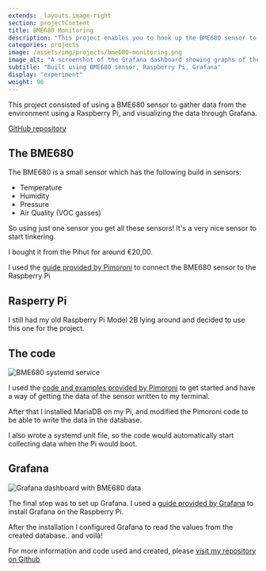 ```yaml
---
extends: _layouts.image-right
section: projectContent
title: BME680 Monitoring
description: "This project enables you to hook up the BME680 sensor to the Raspberry Pi, and see the measurements of the BME680 in a Grafana dashboard."
categories: projects
image: /assets/img/projects/bme680-monitoring.png
image_alt: "A screenshot of the Grafana dashboard showing graphs of the sensors"
subtitle: "Built using BME680 sensor, Raspberry Pi, Grafana"
display: "experiment"
weight: 96
---
```


This project consisted of using a BME680 sensor to gather data from the environment using a Raspberry Pi, and visualizing the data through Grafana.

[GitHub repository](https://github.com/megatommy/bme680-collector)

## The BME680

The BME680 is a small sensor which has the following build in sensors:

* Temperature
* Humidity
* Pressure
* Air Quality (VOC gasses)

So using just one sensor you get all these sensors! It's a very nice sensor to start tinkering.

I bought it from the Pihut for around €20,00.

I used the [guide provided by Pimoroni](https://learn.pimoroni.com/tutorial/sandyj/getting-started-with-bme680-breakout) to connect the BME680 sensor to the Raspberry Pi


## Rasperry Pi

I still had my old Raspberry Pi Model 2B lying around and decided to use this one for the project. 

## The code 

![BME680 systemd service](/assets/img/projects/bme680-service-screenshot.png)

I used the [code and examples provided by Pimoroni](https://github.com/pimoroni/bme680-python) to get started and have a way of getting the data of the sensor written to my terminal.

After that I installed MariaDB on my Pi, and modified the Pimoroni code to be able to write the data in the database.

I also wrote a systemd unit file, so the code would automatically start collecting data when the Pi would boot.

## Grafana

![Grafana dashboard with BME680 data](/assets/img/projects/bme680-grafana-dashboard.png)

The final step was to set up Grafana. I used a [guide provided by Grafana](https://grafana.com/tutorials/install-grafana-on-raspberry-pi/) to install Grafana on the Raspberry Pi.

After the installation I configured Grafana to read the values from the created database.. and voilà!

For more information and code used and created, please [visit my repository on Github](https://github.com/megatommy/bme680-collector)